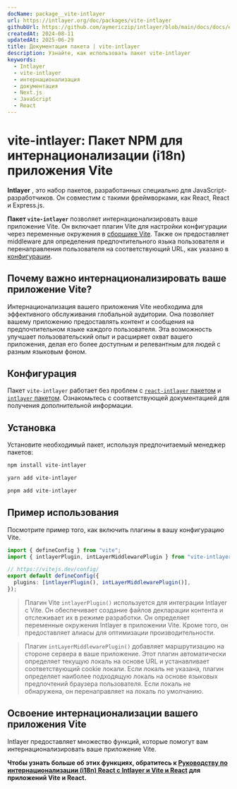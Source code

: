 ```yaml
---
docName: package__vite-intlayer
url: https://intlayer.org/doc/packages/vite-intlayer
githubUrl: https://github.com/aymericzip/intlayer/blob/main/docs/docs/en/packages/vite-intlayer/index.md
createdAt: 2024-08-11
updatedAt: 2025-06-29
title: Документация пакета | vite-intlayer
description: Узнайте, как использовать пакет vite-intlayer
keywords:
  - Intlayer
  - vite-intlayer
  - интернационализация
  - документация
  - Next.js
  - JavaScript
  - React
---
```


# vite-intlayer: Пакет NPM для интернационализации (i18n) приложения Vite

**Intlayer** , это набор пакетов, разработанных специально для JavaScript-разработчиков. Он совместим с такими фреймворками, как React, React и Express.js.

**Пакет `vite-intlayer`** позволяет интернационализировать ваше приложение Vite. Он включает плагин Vite для настройки конфигурации через переменные окружения в [сборщике Vite](https://vitejs.dev/guide/why.html#why-bundle-for-production). Также он предоставляет middleware для определения предпочтительного языка пользователя и перенаправления пользователя на соответствующий URL, как указано в [конфигурации](https://github.com/aymericzip/intlayer/blob/main/docs/docs/ru/configuration.md).

## Почему важно интернационализировать ваше приложение Vite?

Интернационализация вашего приложения Vite необходима для эффективного обслуживания глобальной аудитории. Она позволяет вашему приложению предоставлять контент и сообщения на предпочтительном языке каждого пользователя. Эта возможность улучшает пользовательский опыт и расширяет охват вашего приложения, делая его более доступным и релевантным для людей с разным языковым фоном.

## Конфигурация

Пакет `vite-intlayer` работает без проблем с [`react-intlayer` пакетом](https://github.com/aymericzip/intlayer/blob/main/docs/docs/ru/packages/react-intlayer/index.md) и [`intlayer` пакетом](https://github.com/aymericzip/intlayer/blob/main/docs/docs/ru/packages/intlayer/index.md). Ознакомьтесь с соответствующей документацией для получения дополнительной информации.

## Установка

Установите необходимый пакет, используя предпочитаемый менеджер пакетов:

```bash packageManager="npm"
npm install vite-intlayer
```

```bash packageManager="yarn"
yarn add vite-intlayer
```

```bash packageManager="pnpm"
pnpm add vite-intlayer
```

## Пример использования

Посмотрите пример того, как включить плагины в вашу конфигурацию Vite.

```typescript fileName="vite.config.ts"
import { defineConfig } from "vite";
import { intlayerPlugin, intLayerMiddlewarePlugin } from "vite-intlayer";

// https://vitejs.dev/config/
export default defineConfig({
  plugins: [intlayerPlugin(), intLayerMiddlewarePlugin()],
});
```

> Плагин Vite `intlayerPlugin()` используется для интеграции Intlayer с Vite. Он обеспечивает создание файлов декларации контента и отслеживает их в режиме разработки. Он определяет переменные окружения Intlayer в приложении Vite. Кроме того, он предоставляет алиасы для оптимизации производительности.

> Плагин `intLayerMiddlewarePlugin()` добавляет маршрутизацию на стороне сервера в ваше приложение. Этот плагин автоматически определяет текущую локаль на основе URL и устанавливает соответствующий cookie локали. Если локаль не указана, плагин определяет наиболее подходящую локаль на основе языковых предпочтений браузера пользователя. Если локаль не обнаружена, он перенаправляет на локаль по умолчанию.

## Освоение интернационализации вашего приложения Vite

Intlayer предоставляет множество функций, которые помогут вам интернационализировать ваше приложение Vite.

**Чтобы узнать больше об этих функциях, обратитесь к [Руководству по интернационализации (i18n) React с Intlayer и Vite и React](https://github.com/aymericzip/intlayer/blob/main/docs/docs/ru/intlayer_with_vite+react.md) для приложений Vite и React.**
